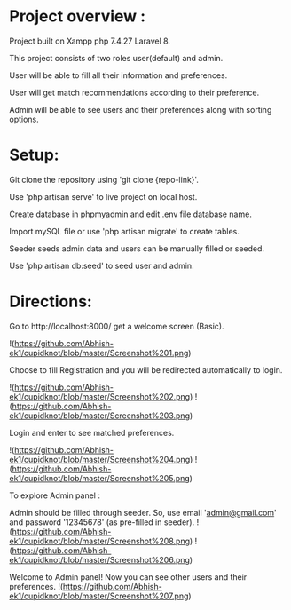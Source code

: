 # Project overview :

Project built on Xampp php 7.4.27 Laravel 8.

This project consists of two roles user(default) and admin.

User will be able to fill all their information and preferences.

User will get match recommendations according to their preference.

Admin will be able to see users and their preferences along with sorting options.

# Setup:

Git clone the repository using 'git clone {repo-link}'.

Use 'php artisan serve' to live project on local host.

Create database in phpmyadmin and edit .env file database name.

Import mySQL file or use 'php artisan migrate' to create tables.

Seeder seeds admin data and users can be manually filled or seeded.

Use 'php artisan db:seed' to seed user and admin.

# Directions:

Go to http://localhost:8000/ get a welcome screen (Basic).

!(https://github.com/Abhish-ek1/cupidknot/blob/master/Screenshot%201.png)

Choose to fill Registration and you will be redirected automatically to login.

!(https://github.com/Abhish-ek1/cupidknot/blob/master/Screenshot%202.png)
!(https://github.com/Abhish-ek1/cupidknot/blob/master/Screenshot%203.png)

Login and enter to see matched preferences.

!(https://github.com/Abhish-ek1/cupidknot/blob/master/Screenshot%204.png)
!(https://github.com/Abhish-ek1/cupidknot/blob/master/Screenshot%205.png)

To explore Admin panel :

Admin should be filled through seeder. So, use email 'admin@gmail.com' and password '12345678' (as pre-filled in seeder).
!(https://github.com/Abhish-ek1/cupidknot/blob/master/Screenshot%208.png)
!(https://github.com/Abhish-ek1/cupidknot/blob/master/Screenshot%206.png)

Welcome to Admin panel! Now you can see other users and their preferences.
!(https://github.com/Abhish-ek1/cupidknot/blob/master/Screenshot%207.png)

